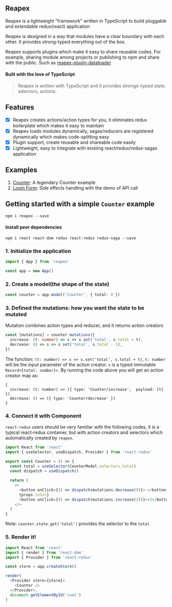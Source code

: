 ## Reapex

Reapex is a lightweight "framework" written in TypeScript to build pluggable and extendable redux(react) application

Reapex is designed in a way that modules have a clear boundary with each other. It provides strong-typed everything out of the box.

Reapex supports plugins which make it easy to share reusable codes. For example, sharing module among projects or publishing to npm and share with the public. Such as [reapex-plugin-dataloader](https://github.com/ReapexJS/reapex-plugin-dataloader)


#### Built with the love of TypeScript
> Reapex is written with TypeScript and it provides stronge-typed state, selectors, actions.

## Features
- [x] Reapex creates actions/action types for you, it eliminates redux boilerplate which makes it easy to maintain
- [x] Reapex loads modules dynamically, sagas/reducers are registered dynamically which makes code-splitting easy
- [x] Plugin support, create reusable and shareable code easily
- [x] Lightweight, easy to integrate with existing react/redux/redux-sagas application

## Examples

1. [Counter](https://codesandbox.io/s/reapex-example-counter-9pyy6): A legendary Counter example
2. [Login Form](https://codesandbox.io/s/reapex-login-form-7f3m6): Side effects handling with the demo of API call

## Getting started with a simple `Counter` example

```
npm i reapex --save
```
#### Install peer dependencies
```
npm i react react-dom redux react-redux redux-saga --save
```

### 1. Initialize the application
```typescript
import { App } from 'reapex'

const app = new App()

```

### 2. Create a model(the shape of the state)
```typescript
const counter = app.model('Counter', { total: 0 })
```

### 3. Defined the mutations: how you want the state to be mutated
Mutation combines action types and reducer, and it returns action creators

```typescript
const [mutations] = counter.mutations({
  increase: (t: number) => s => s.set('total', s.total + t),
  decrease: () => s => s.set('total', s.total - 1),
})
```
The function: `(t: number) => s => s.set('total', s.total + t)`, `t: number` will be the input parameter of the action creator. `s` is a typed immutable `Record<{total: number}>`. By running the code above you will get an action creator map as:
```
{
  increase: (t: number) => ({ type: 'Counter/increase',  payload: [t] })
  decrease: () => ({ type: 'Counter/decrease' })
}
```

### 4. Connect it with Component
`react-redux` users should be very familiar with the following codes, it is a typical react-redux container, but with action creators and selectors which automatically created by `reapex`.

```typescript
import React from 'react'
import { useSelector, useDispatch, Provider } from 'react-redux'

export const Counter = () => {
  const total = useSelector(CounterModel.selectors.total)
  const dispatch = useDispatch()
  
  return (
    <>
      <button onClick={() => dispatch(mutations.decrease())}>-</button>
      {props.total}
      <button onClick={() => dispatch(mutations.increase(2))}>+2</button>
    </>
  )
}
```
Note: `counter.state.get('total')` provides the selector to the `total`

### 5. Render it!
```typescript
import React from 'react'
import { render } from 'react-dom'
import { Provider } from 'react-redux'

const store = app.createStore()

render(
  <Provider store={store}>
    <Counter />
  </Provider>,
  document.getElementById('root')
)
```
